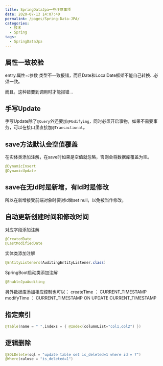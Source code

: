 ```yaml
---
title: SpringDataJpa一些注意事项
date: 2020-07-13 14:07:40
permalink: /pages/Spring-Data-JPA/
categories: 
  - 技术
  - Spring
tags: 
  - SpringDataJpa
---
```

<!-- more -->
## 属性一致校验
entry.属性=:参数 类型不一致报错，而且Date和LocalDate框架不能自己转换...必须一致。

而且，这种错要到调用时才能报错...

## 手写Update
手写Update除了``@Query``外还要加``@Modifying``，同时必须开启事物，如果不需要事务，可以在接口里直接加```@Transactional```。

## save方法默认会空值覆盖
在实体类添加注解，在save时如果是空值就忽略，否则会将数据库覆盖为空。
```java
@DynamicInsert
@DynamicUpdate
```
## save在无Id时是新增，有Id时是修改
所以在新增接受前端对象时要对id做set null，以免被当作修改。

## 自动更新创建时间和修改时间
对应字段添加注解
```java
@CreatedDate
@LastModifiedDate
```
实体类添加注解
```java
@EntityListeners(AuditingEntityListener.class)
```
SpringBoot启动类添加注解
```java
@EnableJpaAuditing
```
另外数据库添加相应控制也可以：
createTime ： CURRENT_TIMESTAMP
modifyTime ： CURRENT_TIMESTAMP ON UPDATE CURRENT_TIMESTAMP

## 指定索引
```java
@Table(name = " ",indexs = { @Index(columnList="col1,col2") })
```

## 逻辑删除
```java
@SQLDelete(sql = "update table set is_deleted=1 where id = ?")
@Where(caluse = "is_deleted=1")
```